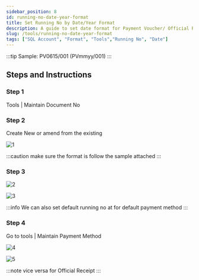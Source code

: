 ```yaml
---
sidebar_position: 8
id: running-no-date-year-format
title: Set Running No by Date/Year Format
description: A guide to set date format for Payment Voucher/ Official Receipt running no for SQL Account
slug: /tools/running-no-date-year-format
tags: ["SQL Account", "Format", "Tools","Running No", "Date"]
---
```


:::tip Sample:
PV0615/001 (PVmmyy/001)
:::

## Steps and Instructions

### Step 1

Tools | Maintain Document No

### Step 2

Create New or amend from the existing

![1](/img/tools/running-no-date-year-format/1.png)

 :::caution
make sure the format is follow the sample attached
 :::

### Step 3

![2](/img/tools/running-no-date-year-format/2.png)

![3](/img/tools/running-no-date-year-format/3.png)

:::info
We can also set default running no at for default payment method
:::

### Step 4

Go to tools | Maintain Payment Method

![4](/img/tools/running-no-date-year-format/4.png)

![5](/img/tools/running-no-date-year-format/5.png)

:::note
vice versa for Official Receipt
:::
